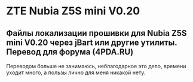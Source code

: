 ZTE Nubia Z5S mini V0.20
===================
Файлы локализации прошивки для Nubia Z5S mini V0.20 через jBart или другие утилиты. Перевод для форума (4PDA.RU)
---
Переводом больше не занимаюсь, неблагодарное это дело, времени уходит много, а пользы лично для меня никакой нету.